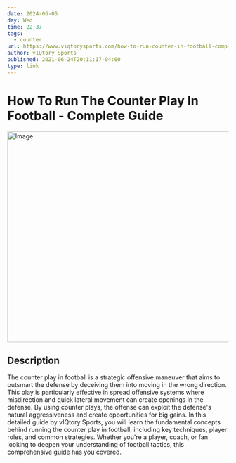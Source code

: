 ```yaml
---
date: 2024-06-05
day: Wed
time: 22:37
tags:
  - counter
url: https://www.viqtorysports.com/how-to-run-counter-in-football-complete-guide/
author: vIQtory Sports
published: 2021-06-24T20:11:17-04:00
type: link
---
```

# How To Run The Counter Play In Football - Complete Guide


<img src="https://www.viqtorysports.com/wp-content/uploads/2021/06/FANNY-PACKS-11.png" width="854" height="480" alt="Image" />

## Description
The counter play in football is a strategic offensive maneuver that aims to outsmart the defense by deceiving them into moving in the wrong direction. This play is particularly effective in spread offensive systems where misdirection and quick lateral movement can create openings in the defense. By using counter plays, the offense can exploit the defense's natural aggressiveness and create opportunities for big gains. In this detailed guide by vIQtory Sports, you will learn the fundamental concepts behind running the counter play in football, including key techniques, player roles, and common strategies. Whether you're a player, coach, or fan looking to deepen your understanding of football tactics, this comprehensive guide has you covered.